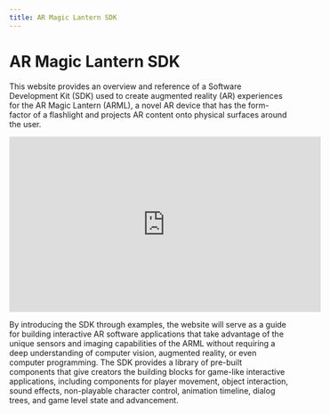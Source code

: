 ```yaml
---
title: AR Magic Lantern SDK
---
```


# AR Magic Lantern SDK

This website provides an overview and reference of a Software Development Kit (SDK) used to create augmented reality (AR) experiences for the AR Magic Lantern (ARML), a novel AR device that has the form-factor of a flashlight and projects AR content onto physical surfaces around the user. 

<p><iframe width="560" height="315" src="https://www.youtube.com/embed/5iHA6xS8HfE?si=tn7O5EGjMpJnBZ_X" title="YouTube video player" frameborder="0" allow="accelerometer; autoplay; clipboard-write; encrypted-media; gyroscope; picture-in-picture; web-share" referrerpolicy="strict-origin-when-cross-origin" allowfullscreen></iframe></p>

By introducing the SDK through examples, the website will serve as a guide for building interactive AR software applications that take advantage of the unique sensors and imaging capabilities of the ARML without requiring a deep understanding of computer vision, augmented reality, or even computer programming. The SDK provides a library of pre-built components that give creators the building blocks for game-like interactive applications, including components for player movement, object interaction, sound effects, non-playable character control, animation timeline, dialog trees, and game level state and advancement.
